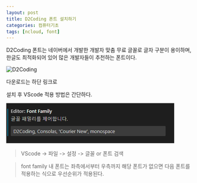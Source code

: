 ```yaml
---
layout: post
title: D2Coding 폰트 설치하기
categories: 컴퓨터기초
tags: [ncloud, font]
---
```


D2Coding 폰트는 네이버에서 개발한 개발자 맞춤 무료 글꼴로
글자 구분이 용이하며, 한글도 최적화되어 있어
많은 개발자들이 추천하는 폰트이다.

![D2Coding](https://cloud.githubusercontent.com/assets/6773678/19587983/8d1a2304-979d-11e6-8320-4e8f0546e716.JPG)

다운로드는 하단 링크로

> <a href = "https://github.com/naver/d2codingfont" target = "_blank"></a>

설치 후 VScode 적용 방법은 간단하다.

<img src = "./d2coding.png" alt = "D2Coding">

> VScode -> 파일 -> 설정 -> 글꼴 or 폰트 검색

> font family 내 폰트는 좌측에서부터 우측까지 해당 폰트가 없으면 다음 폰트를 적용하는 식으로 우선순위가 적용된다.